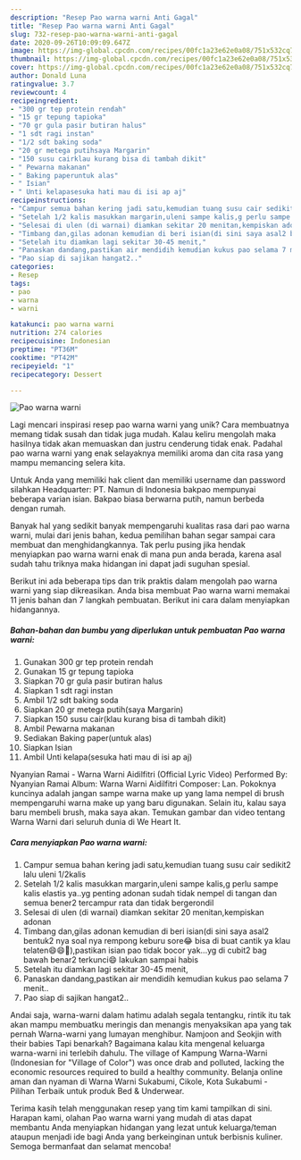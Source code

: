 ```yaml
---
description: "Resep Pao warna warni Anti Gagal"
title: "Resep Pao warna warni Anti Gagal"
slug: 732-resep-pao-warna-warni-anti-gagal
date: 2020-09-26T10:09:09.647Z
image: https://img-global.cpcdn.com/recipes/00fc1a23e62e0a08/751x532cq70/pao-warna-warni-foto-resep-utama.jpg
thumbnail: https://img-global.cpcdn.com/recipes/00fc1a23e62e0a08/751x532cq70/pao-warna-warni-foto-resep-utama.jpg
cover: https://img-global.cpcdn.com/recipes/00fc1a23e62e0a08/751x532cq70/pao-warna-warni-foto-resep-utama.jpg
author: Donald Luna
ratingvalue: 3.7
reviewcount: 4
recipeingredient:
- "300 gr tep protein rendah"
- "15 gr tepung tapioka"
- "70 gr gula pasir butiran halus"
- "1 sdt ragi instan"
- "1/2 sdt baking soda"
- "20 gr metega putihsaya Margarin"
- "150 susu cairklau kurang bisa di tambah dikit"
- " Pewarna makanan"
- " Baking paperuntuk alas"
- " Isian"
- " Unti kelapasesuka hati mau di isi ap aj"
recipeinstructions:
- "Campur semua bahan kering jadi satu,kemudian tuang susu cair sedikit2 lalu uleni 1/2kalis"
- "Setelah 1/2 kalis masukkan margarin,uleni sampe kalis,g perlu sampe kalis elastis ya..yg penting adonan sudah tidak nempel di tangan dan semua bener2 tercampur rata dan tidak bergerondil"
- "Selesai di ulen (di warnai) diamkan sekitar 20 menitan,kempiskan adonan"
- "Timbang dan,gilas adonan kemudian di beri isian(di sini saya asal2 bentuk2 nya soal nya rempong keburu sore😂 bisa di buat cantik ya klau telaten😄😄🤭),pastikan isian pao tidak bocor yak...yg di cubit2 bag bawah benar2 terkunci😄 lakukan sampai habis"
- "Setelah itu diamkan lagi sekitar 30-45 menit,"
- "Panaskan dandang,pastikan air mendidih kemudian kukus pao selama 7 menit.."
- "Pao siap di sajikan hangat2.."
categories:
- Resep
tags:
- pao
- warna
- warni

katakunci: pao warna warni 
nutrition: 274 calories
recipecuisine: Indonesian
preptime: "PT36M"
cooktime: "PT42M"
recipeyield: "1"
recipecategory: Dessert

---
```



![Pao warna warni](https://img-global.cpcdn.com/recipes/00fc1a23e62e0a08/751x532cq70/pao-warna-warni-foto-resep-utama.jpg)

Lagi mencari inspirasi resep pao warna warni yang unik? Cara membuatnya memang tidak susah dan tidak juga mudah. Kalau keliru mengolah maka hasilnya tidak akan memuaskan dan justru cenderung tidak enak. Padahal pao warna warni yang enak selayaknya memiliki aroma dan cita rasa yang mampu memancing selera kita.

Untuk Anda yang memiliki hak client dan memiliki username dan password silahkan Headquarter: PT. Namun di Indonesia bakpao mempunyai beberapa varian isian. Bakpao biasa berwarna putih, namun berbeda dengan rumah.

Banyak hal yang sedikit banyak mempengaruhi kualitas rasa dari pao warna warni, mulai dari jenis bahan, kedua pemilihan bahan segar sampai cara membuat dan menghidangkannya. Tak perlu pusing jika hendak menyiapkan pao warna warni enak di mana pun anda berada, karena asal sudah tahu triknya maka hidangan ini dapat jadi suguhan spesial.


Berikut ini ada beberapa tips dan trik praktis dalam mengolah pao warna warni yang siap dikreasikan. Anda bisa membuat Pao warna warni memakai 11 jenis bahan dan 7 langkah pembuatan. Berikut ini cara dalam menyiapkan hidangannya.

<!--inarticleads1-->

##### Bahan-bahan dan bumbu yang diperlukan untuk pembuatan Pao warna warni:

1. Gunakan 300 gr tep protein rendah
1. Gunakan 15 gr tepung tapioka
1. Siapkan 70 gr gula pasir butiran halus
1. Siapkan 1 sdt ragi instan
1. Ambil 1/2 sdt baking soda
1. Siapkan 20 gr metega putih(saya Margarin)
1. Siapkan 150 susu cair(klau kurang bisa di tambah dikit)
1. Ambil  Pewarna makanan
1. Sediakan  Baking paper(untuk alas)
1. Siapkan  Isian
1. Ambil  Unti kelapa(sesuka hati mau di isi ap aj)


Nyanyian Ramai - Warna Warni Aidilfitri (Official Lyric Video) Performed By: Nyanyian Ramai Album: Warna Warni Aidilfitri Composer: Lan. Pokoknya kuncinya adalah jangan sampe warna make up yang lama nempel di brush mempengaruhi warna make up yang baru digunakan. Selain itu, kalau saya baru membeli brush, maka saya akan. Temukan gambar dan video tentang Warna Warni dari seluruh dunia di We Heart It. 

<!--inarticleads2-->

##### Cara menyiapkan Pao warna warni:

1. Campur semua bahan kering jadi satu,kemudian tuang susu cair sedikit2 lalu uleni 1/2kalis
1. Setelah 1/2 kalis masukkan margarin,uleni sampe kalis,g perlu sampe kalis elastis ya..yg penting adonan sudah tidak nempel di tangan dan semua bener2 tercampur rata dan tidak bergerondil
1. Selesai di ulen (di warnai) diamkan sekitar 20 menitan,kempiskan adonan
1. Timbang dan,gilas adonan kemudian di beri isian(di sini saya asal2 bentuk2 nya soal nya rempong keburu sore😂 bisa di buat cantik ya klau telaten😄😄🤭),pastikan isian pao tidak bocor yak...yg di cubit2 bag bawah benar2 terkunci😄 lakukan sampai habis
1. Setelah itu diamkan lagi sekitar 30-45 menit,
1. Panaskan dandang,pastikan air mendidih kemudian kukus pao selama 7 menit..
1. Pao siap di sajikan hangat2..


Andai saja, warna-warni dalam hatimu adalah segala tentangku, rintik itu tak akan mampu membuatku meringis dan menangis menyaksikan apa yang tak pernah Warna-warni yang lumayan menghibur. Namjoon and Seokjin with their babies Tapi benarkah? Bagaimana kalau kita mengenal keluarga warna-warni ini terlebih dahulu. The village of Kampung Warna-Warni (Indonesian for &#34;Village of Color&#34;) was once drab and polluted, lacking the economic resources required to build a healthy community. Belanja online aman dan nyaman di Warna Warni Sukabumi, Cikole, Kota Sukabumi - Pilihan Terbaik untuk produk Bed &amp; Underwear. 

Terima kasih telah menggunakan resep yang tim kami tampilkan di sini. Harapan kami, olahan Pao warna warni yang mudah di atas dapat membantu Anda menyiapkan hidangan yang lezat untuk keluarga/teman ataupun menjadi ide bagi Anda yang berkeinginan untuk berbisnis kuliner. Semoga bermanfaat dan selamat mencoba!
